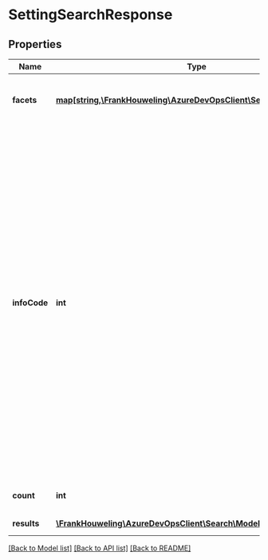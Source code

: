 # SettingSearchResponse

## Properties
Name | Type | Description | Notes
------------ | ------------- | ------------- | -------------
**facets** | [**map[string,\FrankHouweling\AzureDevOpsClient\Search\Model\Filter[]]**](array.md) | A dictionary storing an array of &lt;code&gt;Filter&lt;/code&gt; object against each facet. | [optional] 
**infoCode** | **int** | Numeric code indicating any additional information: 0 - Ok, 1 - Account is being reindexed, 2 - Account indexing has not started, 3 - Invalid Request, 4 - Prefix wildcard query not supported, 5 - MultiWords with code facet not supported, 6 - Account is being onboarded, 7 - Account is being onboarded or reindexed, 8 - Top value trimmed to maxresult allowed 9 - Branches are being indexed, 10 - Faceting not enabled, 11 - Work items not accessible, 19 - Phrase queries with code type filters not supported, 20 - Wildcard queries with code type filters not supported. Any other info code is used for internal purpose. | [optional] 
**count** | **int** | Total number of matched setting documents. | [optional] 
**results** | [**\FrankHouweling\AzureDevOpsClient\Search\Model\SettingResult[]**](SettingResult.md) | List of top matched setting documents. | [optional] 

[[Back to Model list]](../README.md#documentation-for-models) [[Back to API list]](../README.md#documentation-for-api-endpoints) [[Back to README]](../README.md)


